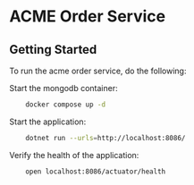 # ACME Order Service

## Getting Started

To run the acme order service, do the following:

Start the mongodb container:

```bash
    docker compose up -d
```

Start the application:

```bash
    dotnet run --urls=http://localhost:8086/
```

Verify the health of the application:

```bash
    open localhost:8086/actuator/health
```